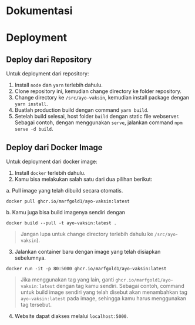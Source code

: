 # Dokumentasi 
# Deployment
## Deploy dari Repository

Untuk deployment dari repository:
1. Install `node` dan `yarn` terlebih dahulu.
2. Clone repository ini, kemudian change directory ke folder repository.
3. Change directory ke `/src/ayo-vaksin`, kemudian install package dengan `yarn install`.
4. Buatlah production build dengan command `yarn build`.
5. Setelah build selesai, host folder `build` dengan static file webserver. Sebagai contoh, dengan menggunakan `serve`, jalankan command `npm serve -d build`.

## Deploy dari Docker Image

Untuk deployment dari docker image:
1. Install `docker` terlebih dahulu.
2. Kamu bisa melakukan salah satu dari dua pilihan berikut:

 a. Pull image yang telah dibuild secara otomatis.
```
docker pull ghcr.io/marfgold1/ayo-vaksin:latest
```
 b. Kamu juga bisa build imagenya sendiri dengan
```
docker build --pull -t ayo-vaksin:latest .
```
>Jangan lupa untuk change directory terlebih dahulu ke `/src/ayo-vaksin`).

3. Jalankan container baru dengan image yang telah disiapkan sebelumnya.
```
docker run -it -p 80:5000 ghcr.io/marfgold1/ayo-vaksin:latest
```
> Jika menggunakan tag yang lain, ganti `ghcr.io/marfgold1/ayo-vaksin:latest` dengan tag kamu sendiri. Sebagai contoh, command untuk build image sendiri yang telah disebut akan menambahkan tag `ayo-vaksin:latest` pada image, sehingga kamu harus menggunakan tag tersebut.
4. Website dapat diakses melalui `localhost:5000`.
